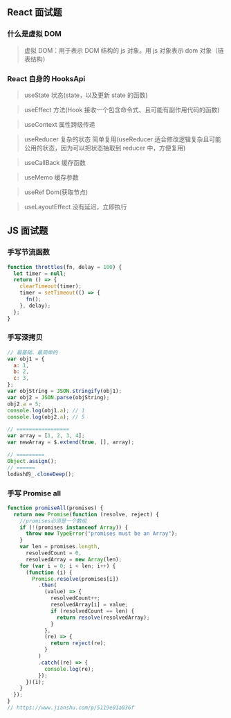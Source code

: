 ## React 面试题

### 什么是虚拟 DOM

> 虚拟 DOM：用于表示 DOM 结构的 js 对象。用 js 对象表示 dom 对象（链表结构）

### React 自身的 HooksApi

> useState 状态(state，以及更新 state 的函数)

> useEffect 方法(Hook 接收一个包含命令式、且可能有副作用代码的函数)

> useContext 属性跨级传递

> useReducer 复杂的状态 简单复用(useReducer 适合修改逻辑复杂且可能公用的状态，因为可以把状态抽取到 reducer 中，方便复用)

> useCallBack 缓存函数

> useMemo 缓存参数

> useRef Dom(获取节点)

> useLayoutEffect 没有延迟，立即执行

## JS 面试题

### 手写节流函数

```js
function throttles(fn, delay = 100) {
  let timer = null;
  return () => {
    clearTimeout(timer);
    timer = setTimeout(() => {
      fn();
    }, delay);
  };
}
```

### 手写深拷贝

```js
// 最基础、最简单的
var obj1 = {
  a: 1,
  b: 2,
  c: 3,
};
var objString = JSON.stringify(obj1);
var obj2 = JSON.parse(objString);
obj2.a = 5;
console.log(obj1.a); // 1
console.log(obj2.a); // 5

// =================
var array = [1, 2, 3, 4];
var newArray = $.extend(true, [], array);

// =========
Object.assign();
// ======
lodash的_.cloneDeep();
```

### 手写 Promise all

```js
function promiseAll(promises) {
  return new Promise(function (resolve, reject) {
    //promises必须是一个数组
    if (!(promises instanceof Array)) {
      throw new TypeError("promises must be an Array");
    }
    var len = promises.length,
      resolvedCount = 0,
      resolvedArray = new Array(len);
    for (var i = 0; i < len; i++) {
      (function (i) {
        Promise.resolve(promises[i])
          .then(
            (value) => {
              resolvedCount++;
              resolvedArray[i] = value;
              if (resolvedCount == len) {
                return resolve(resolvedArray);
              }
            },
            (re) => {
              return reject(re);
            }
          )
          .catch((re) => {
            console.log(re);
          });
      })(i);
    }
  });
}
// https://www.jianshu.com/p/5119e01a036f
```
